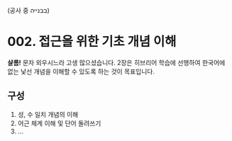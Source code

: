 (공사 중 בבנייה)
# 002. 접근을 위한 기초 개념 이해
**샬롬!** 문자 외우시느라 고생
많으셨습니다. 2장은 히브리어 학습에
선행하여 한국어에 없는 낯선 개념을
이해할 수 있도록 하는 것이 목표입니다.
## 구성
1. 성, 수 일치 개념의 이해
2. 어근 체계 이해 및 단어 돌려쓰기
3. ...

